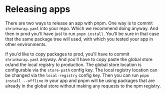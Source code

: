 # Releasing apps

There are two ways to release an app with pnpm. One way is to commit `shrinkwrap.yaml` into your repo.
Which we recommend doing anyway. And then in prod you'll have just to run `pnpm install`.
You'll be sure in that case that the same package tree will used, with which you tested your app in other environments.

If you'd like to copy packages to prod, you'll have to commit `shrinkwrap.yaml` anyway. And you'll have to
copy paste the global store or/and the local registry to production. The global store location is configurable
via the `store-path` config key. The local registry location can be changed via the `local-registry` config key.
Then you can run `pnpm install --offline` in your app and pnpm will be using packages that are already in the
global store without making any requests to the npm registry.
